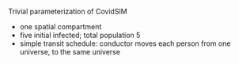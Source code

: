 Trivial parameterization of CovidSIM
* one spatial compartment
* five initial infected; total population 5
* simple transit schedule: conductor moves each person from one universe, to the same universe
